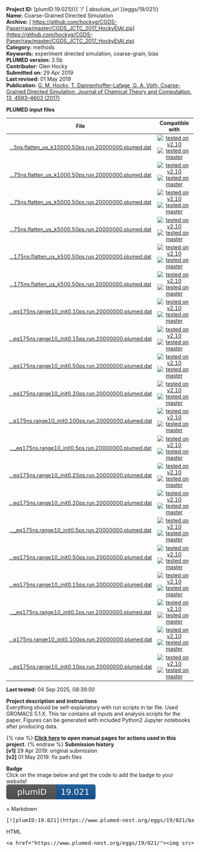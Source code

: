 **Project ID:** [plumID:19.021]({{ '/' | absolute_url }}eggs/19/021/)  
**Name:**  Coarse-Grained Directed Simulation  
**Archive:** [ https://github.com/hockyg/CGDS-Paper/raw/master/CGDS_JCTC_2017_HockyEtAl.zip](https://github.com/hockyg/CGDS-Paper/raw/master/CGDS_JCTC_2017_HockyEtAl.zip)  
**Category:**  methods  
**Keywords:**  experiment directed simulation, coarse-grain, bias  
**PLUMED version:**  2.5b  
**Contributor:**  Glen Hocky  
**Submitted on:** 29 Apr 2019  
**Last revised:** 01 May 2019  
**Publication:** [G. M. Hocky, T. Dannenhoffer-Lafage, G. A. Voth, Coarse-Grained Directed Simulation. Journal of Chemical Theory and Computation. 13, 4593–4603 (2017)](http://dx.doi.org/10.1021/acs.jctc.7b00690)  
  
**PLUMED input files**  
  
| File     | Compatible with |  
|:--------:|:--------:|  
| [...5ns.flatten_us_k10000.50ps.run.20000000.plumed.dat](./data/./Trajectories/EDS-flattening-enm/us-flatten-dihed-mean/gatp-enm-12site_FEStart_eq175ns.flatten_us_k10000/gatp-enm-12site_FEStart_eq175ns.flatten_us_k10000.50ps.run.20000000.plumed.dat.md) |  [![tested on v2.10](https://img.shields.io/badge/v2.10-passing-green.svg)](data/./Trajectories/EDS-flattening-enm/us-flatten-dihed-mean/gatp-enm-12site_FEStart_eq175ns.flatten_us_k10000/gatp-enm-12site_FEStart_eq175ns.flatten_us_k10000.50ps.run.20000000.plumed.dat.plumed.stderr) [![tested on master](https://img.shields.io/badge/master-passing-green.svg)](data/./Trajectories/EDS-flattening-enm/us-flatten-dihed-mean/gatp-enm-12site_FEStart_eq175ns.flatten_us_k10000/gatp-enm-12site_FEStart_eq175ns.flatten_us_k10000.50ps.run.20000000.plumed.dat.plumed_master.stderr) |  
| [...75ns.flatten_us_k1000.50ps.run.20000000.plumed.dat](./data/./Trajectories/EDS-flattening-enm/us-flatten-dihed-mean/gatp-enm-12site_FEStart_eq175ns.flatten_us_k1000/gatp-enm-12site_FEStart_eq175ns.flatten_us_k1000.50ps.run.20000000.plumed.dat.md) |  [![tested on v2.10](https://img.shields.io/badge/v2.10-passing-green.svg)](data/./Trajectories/EDS-flattening-enm/us-flatten-dihed-mean/gatp-enm-12site_FEStart_eq175ns.flatten_us_k1000/gatp-enm-12site_FEStart_eq175ns.flatten_us_k1000.50ps.run.20000000.plumed.dat.plumed.stderr) [![tested on master](https://img.shields.io/badge/master-passing-green.svg)](data/./Trajectories/EDS-flattening-enm/us-flatten-dihed-mean/gatp-enm-12site_FEStart_eq175ns.flatten_us_k1000/gatp-enm-12site_FEStart_eq175ns.flatten_us_k1000.50ps.run.20000000.plumed.dat.plumed_master.stderr) |  
| [...75ns.flatten_us_k5000.50ps.run.20000000.plumed.dat](./data/./Trajectories/EDS-flattening-enm/us-flatten-dihed-mean/gatp-enm-12site_FEStart_eq175ns.flatten_us_k5000/gatp-enm-12site_FEStart_eq175ns.flatten_us_k5000.50ps.run.20000000.plumed.dat.md) |  [![tested on v2.10](https://img.shields.io/badge/v2.10-passing-green.svg)](data/./Trajectories/EDS-flattening-enm/us-flatten-dihed-mean/gatp-enm-12site_FEStart_eq175ns.flatten_us_k5000/gatp-enm-12site_FEStart_eq175ns.flatten_us_k5000.50ps.run.20000000.plumed.dat.plumed.stderr) [![tested on master](https://img.shields.io/badge/master-passing-green.svg)](data/./Trajectories/EDS-flattening-enm/us-flatten-dihed-mean/gatp-enm-12site_FEStart_eq175ns.flatten_us_k5000/gatp-enm-12site_FEStart_eq175ns.flatten_us_k5000.50ps.run.20000000.plumed.dat.plumed_master.stderr) |  
| [...75ns.flatten_us_k5000.50ps.run.20000000.plumed.dat](./data/./Trajectories/EDS-flattening-enm/us-flatten-dihed-mean/gatp-enm-11site_FEStart_eq175ns.flatten_us_k5000/gatp-enm-11site_FEStart_eq175ns.flatten_us_k5000.50ps.run.20000000.plumed.dat.md) |  [![tested on v2.10](https://img.shields.io/badge/v2.10-passing-green.svg)](data/./Trajectories/EDS-flattening-enm/us-flatten-dihed-mean/gatp-enm-11site_FEStart_eq175ns.flatten_us_k5000/gatp-enm-11site_FEStart_eq175ns.flatten_us_k5000.50ps.run.20000000.plumed.dat.plumed.stderr) [![tested on master](https://img.shields.io/badge/master-passing-green.svg)](data/./Trajectories/EDS-flattening-enm/us-flatten-dihed-mean/gatp-enm-11site_FEStart_eq175ns.flatten_us_k5000/gatp-enm-11site_FEStart_eq175ns.flatten_us_k5000.50ps.run.20000000.plumed.dat.plumed_master.stderr) |  
| [...175ns.flatten_us_k500.50ps.run.20000000.plumed.dat](./data/./Trajectories/EDS-flattening-enm/us-flatten-dihed-mean/gatp-enm-11site_FEStart_eq175ns.flatten_us_k500/gatp-enm-11site_FEStart_eq175ns.flatten_us_k500.50ps.run.20000000.plumed.dat.md) |  [![tested on v2.10](https://img.shields.io/badge/v2.10-passing-green.svg)](data/./Trajectories/EDS-flattening-enm/us-flatten-dihed-mean/gatp-enm-11site_FEStart_eq175ns.flatten_us_k500/gatp-enm-11site_FEStart_eq175ns.flatten_us_k500.50ps.run.20000000.plumed.dat.plumed.stderr) [![tested on master](https://img.shields.io/badge/master-passing-green.svg)](data/./Trajectories/EDS-flattening-enm/us-flatten-dihed-mean/gatp-enm-11site_FEStart_eq175ns.flatten_us_k500/gatp-enm-11site_FEStart_eq175ns.flatten_us_k500.50ps.run.20000000.plumed.dat.plumed_master.stderr) |  
| [...175ns.flatten_us_k500.50ps.run.20000000.plumed.dat](./data/./Trajectories/EDS-flattening-enm/us-flatten-dihed-mean/gatp-enm-12site_FEStart_eq175ns.flatten_us_k500/gatp-enm-12site_FEStart_eq175ns.flatten_us_k500.50ps.run.20000000.plumed.dat.md) |  [![tested on v2.10](https://img.shields.io/badge/v2.10-passing-green.svg)](data/./Trajectories/EDS-flattening-enm/us-flatten-dihed-mean/gatp-enm-12site_FEStart_eq175ns.flatten_us_k500/gatp-enm-12site_FEStart_eq175ns.flatten_us_k500.50ps.run.20000000.plumed.dat.plumed.stderr) [![tested on master](https://img.shields.io/badge/master-passing-green.svg)](data/./Trajectories/EDS-flattening-enm/us-flatten-dihed-mean/gatp-enm-12site_FEStart_eq175ns.flatten_us_k500/gatp-enm-12site_FEStart_eq175ns.flatten_us_k500.50ps.run.20000000.plumed.dat.plumed_master.stderr) |  
| [...eq175ns.range10_init0.10ps.run.20000000.plumed.dat](./data/./Trajectories/EDS-flattening-enm/flatten-dihed-mean-target/meant_0.11/gatp-enm-11site_FEStart_eq175ns.range10_init0/gatp-enm-11site_FEStart_eq175ns.range10_init0.10ps.run.20000000.plumed.dat.md) |  [![tested on v2.10](https://img.shields.io/badge/v2.10-passing-green.svg)](data/./Trajectories/EDS-flattening-enm/flatten-dihed-mean-target/meant_0.11/gatp-enm-11site_FEStart_eq175ns.range10_init0/gatp-enm-11site_FEStart_eq175ns.range10_init0.10ps.run.20000000.plumed.dat.plumed.stderr) [![tested on master](https://img.shields.io/badge/master-passing-green.svg)](data/./Trajectories/EDS-flattening-enm/flatten-dihed-mean-target/meant_0.11/gatp-enm-11site_FEStart_eq175ns.range10_init0/gatp-enm-11site_FEStart_eq175ns.range10_init0.10ps.run.20000000.plumed.dat.plumed_master.stderr) |  
| [...eq175ns.range10_init0.15ps.run.20000000.plumed.dat](./data/./Trajectories/EDS-flattening-enm/flatten-dihed-mean-target/meant_0.11/gatp-enm-11site_FEStart_eq175ns.range10_init0/gatp-enm-11site_FEStart_eq175ns.range10_init0.15ps.run.20000000.plumed.dat.md) |  [![tested on v2.10](https://img.shields.io/badge/v2.10-passing-green.svg)](data/./Trajectories/EDS-flattening-enm/flatten-dihed-mean-target/meant_0.11/gatp-enm-11site_FEStart_eq175ns.range10_init0/gatp-enm-11site_FEStart_eq175ns.range10_init0.15ps.run.20000000.plumed.dat.plumed.stderr) [![tested on master](https://img.shields.io/badge/master-passing-green.svg)](data/./Trajectories/EDS-flattening-enm/flatten-dihed-mean-target/meant_0.11/gatp-enm-11site_FEStart_eq175ns.range10_init0/gatp-enm-11site_FEStart_eq175ns.range10_init0.15ps.run.20000000.plumed.dat.plumed_master.stderr) |  
| [...eq175ns.range10_init0.50ps.run.20000000.plumed.dat](./data/./Trajectories/EDS-flattening-enm/flatten-dihed-mean-target/meant_0.11/gatp-enm-11site_FEStart_eq175ns.range10_init0/gatp-enm-11site_FEStart_eq175ns.range10_init0.50ps.run.20000000.plumed.dat.md) |  [![tested on v2.10](https://img.shields.io/badge/v2.10-passing-green.svg)](data/./Trajectories/EDS-flattening-enm/flatten-dihed-mean-target/meant_0.11/gatp-enm-11site_FEStart_eq175ns.range10_init0/gatp-enm-11site_FEStart_eq175ns.range10_init0.50ps.run.20000000.plumed.dat.plumed.stderr) [![tested on master](https://img.shields.io/badge/master-passing-green.svg)](data/./Trajectories/EDS-flattening-enm/flatten-dihed-mean-target/meant_0.11/gatp-enm-11site_FEStart_eq175ns.range10_init0/gatp-enm-11site_FEStart_eq175ns.range10_init0.50ps.run.20000000.plumed.dat.plumed_master.stderr) |  
| [...eq175ns.range10_init0.20ps.run.20000000.plumed.dat](./data/./Trajectories/EDS-flattening-enm/flatten-dihed-mean-target/meant_0.11/gatp-enm-11site_FEStart_eq175ns.range10_init0/gatp-enm-11site_FEStart_eq175ns.range10_init0.20ps.run.20000000.plumed.dat.md) |  [![tested on v2.10](https://img.shields.io/badge/v2.10-passing-green.svg)](data/./Trajectories/EDS-flattening-enm/flatten-dihed-mean-target/meant_0.11/gatp-enm-11site_FEStart_eq175ns.range10_init0/gatp-enm-11site_FEStart_eq175ns.range10_init0.20ps.run.20000000.plumed.dat.plumed.stderr) [![tested on master](https://img.shields.io/badge/master-passing-green.svg)](data/./Trajectories/EDS-flattening-enm/flatten-dihed-mean-target/meant_0.11/gatp-enm-11site_FEStart_eq175ns.range10_init0/gatp-enm-11site_FEStart_eq175ns.range10_init0.20ps.run.20000000.plumed.dat.plumed_master.stderr) |  
| [...q175ns.range10_init0.100ps.run.20000000.plumed.dat](./data/./Trajectories/EDS-flattening-enm/flatten-dihed-mean-target/meant_0.11/gatp-enm-11site_FEStart_eq175ns.range10_init0/gatp-enm-11site_FEStart_eq175ns.range10_init0.100ps.run.20000000.plumed.dat.md) |  [![tested on v2.10](https://img.shields.io/badge/v2.10-passing-green.svg)](data/./Trajectories/EDS-flattening-enm/flatten-dihed-mean-target/meant_0.11/gatp-enm-11site_FEStart_eq175ns.range10_init0/gatp-enm-11site_FEStart_eq175ns.range10_init0.100ps.run.20000000.plumed.dat.plumed.stderr) [![tested on master](https://img.shields.io/badge/master-passing-green.svg)](data/./Trajectories/EDS-flattening-enm/flatten-dihed-mean-target/meant_0.11/gatp-enm-11site_FEStart_eq175ns.range10_init0/gatp-enm-11site_FEStart_eq175ns.range10_init0.100ps.run.20000000.plumed.dat.plumed_master.stderr) |  
| [..._eq175ns.range10_init0.5ps.run.20000000.plumed.dat](./data/./Trajectories/EDS-flattening-enm/flatten-dihed-mean-target/meant_0.11/gatp-enm-11site_FEStart_eq175ns.range10_init0/gatp-enm-11site_FEStart_eq175ns.range10_init0.5ps.run.20000000.plumed.dat.md) |  [![tested on v2.10](https://img.shields.io/badge/v2.10-passing-green.svg)](data/./Trajectories/EDS-flattening-enm/flatten-dihed-mean-target/meant_0.11/gatp-enm-11site_FEStart_eq175ns.range10_init0/gatp-enm-11site_FEStart_eq175ns.range10_init0.5ps.run.20000000.plumed.dat.plumed.stderr) [![tested on master](https://img.shields.io/badge/master-passing-green.svg)](data/./Trajectories/EDS-flattening-enm/flatten-dihed-mean-target/meant_0.11/gatp-enm-11site_FEStart_eq175ns.range10_init0/gatp-enm-11site_FEStart_eq175ns.range10_init0.5ps.run.20000000.plumed.dat.plumed_master.stderr) |  
| [...eq175ns.range10_init0.25ps.run.20000000.plumed.dat](./data/./Trajectories/EDS-flattening-enm/flatten-dihed-mean-target/meant_0.11/gatp-enm-12site_FEStart_eq175ns.range10_init0/gatp-enm-12site_FEStart_eq175ns.range10_init0.25ps.run.20000000.plumed.dat.md) |  [![tested on v2.10](https://img.shields.io/badge/v2.10-passing-green.svg)](data/./Trajectories/EDS-flattening-enm/flatten-dihed-mean-target/meant_0.11/gatp-enm-12site_FEStart_eq175ns.range10_init0/gatp-enm-12site_FEStart_eq175ns.range10_init0.25ps.run.20000000.plumed.dat.plumed.stderr) [![tested on master](https://img.shields.io/badge/master-passing-green.svg)](data/./Trajectories/EDS-flattening-enm/flatten-dihed-mean-target/meant_0.11/gatp-enm-12site_FEStart_eq175ns.range10_init0/gatp-enm-12site_FEStart_eq175ns.range10_init0.25ps.run.20000000.plumed.dat.plumed_master.stderr) |  
| [...eq175ns.range10_init0.20ps.run.20000000.plumed.dat](./data/./Trajectories/EDS-flattening-enm/flatten-dihed-mean-target/meant_0.11/gatp-enm-12site_FEStart_eq175ns.range10_init0/gatp-enm-12site_FEStart_eq175ns.range10_init0.20ps.run.20000000.plumed.dat.md) |  [![tested on v2.10](https://img.shields.io/badge/v2.10-passing-green.svg)](data/./Trajectories/EDS-flattening-enm/flatten-dihed-mean-target/meant_0.11/gatp-enm-12site_FEStart_eq175ns.range10_init0/gatp-enm-12site_FEStart_eq175ns.range10_init0.20ps.run.20000000.plumed.dat.plumed.stderr) [![tested on master](https://img.shields.io/badge/master-passing-green.svg)](data/./Trajectories/EDS-flattening-enm/flatten-dihed-mean-target/meant_0.11/gatp-enm-12site_FEStart_eq175ns.range10_init0/gatp-enm-12site_FEStart_eq175ns.range10_init0.20ps.run.20000000.plumed.dat.plumed_master.stderr) |  
| [..._eq175ns.range10_init0.5ps.run.20000000.plumed.dat](./data/./Trajectories/EDS-flattening-enm/flatten-dihed-mean-target/meant_0.11/gatp-enm-12site_FEStart_eq175ns.range10_init0/gatp-enm-12site_FEStart_eq175ns.range10_init0.5ps.run.20000000.plumed.dat.md) |  [![tested on v2.10](https://img.shields.io/badge/v2.10-passing-green.svg)](data/./Trajectories/EDS-flattening-enm/flatten-dihed-mean-target/meant_0.11/gatp-enm-12site_FEStart_eq175ns.range10_init0/gatp-enm-12site_FEStart_eq175ns.range10_init0.5ps.run.20000000.plumed.dat.plumed.stderr) [![tested on master](https://img.shields.io/badge/master-passing-green.svg)](data/./Trajectories/EDS-flattening-enm/flatten-dihed-mean-target/meant_0.11/gatp-enm-12site_FEStart_eq175ns.range10_init0/gatp-enm-12site_FEStart_eq175ns.range10_init0.5ps.run.20000000.plumed.dat.plumed_master.stderr) |  
| [...eq175ns.range10_init0.50ps.run.20000000.plumed.dat](./data/./Trajectories/EDS-flattening-enm/flatten-dihed-mean-target/meant_0.11/gatp-enm-12site_FEStart_eq175ns.range10_init0/gatp-enm-12site_FEStart_eq175ns.range10_init0.50ps.run.20000000.plumed.dat.md) |  [![tested on v2.10](https://img.shields.io/badge/v2.10-passing-green.svg)](data/./Trajectories/EDS-flattening-enm/flatten-dihed-mean-target/meant_0.11/gatp-enm-12site_FEStart_eq175ns.range10_init0/gatp-enm-12site_FEStart_eq175ns.range10_init0.50ps.run.20000000.plumed.dat.plumed.stderr) [![tested on master](https://img.shields.io/badge/master-passing-green.svg)](data/./Trajectories/EDS-flattening-enm/flatten-dihed-mean-target/meant_0.11/gatp-enm-12site_FEStart_eq175ns.range10_init0/gatp-enm-12site_FEStart_eq175ns.range10_init0.50ps.run.20000000.plumed.dat.plumed_master.stderr) |  
| [...eq175ns.range10_init0.15ps.run.20000000.plumed.dat](./data/./Trajectories/EDS-flattening-enm/flatten-dihed-mean-target/meant_0.11/gatp-enm-12site_FEStart_eq175ns.range10_init0/gatp-enm-12site_FEStart_eq175ns.range10_init0.15ps.run.20000000.plumed.dat.md) |  [![tested on v2.10](https://img.shields.io/badge/v2.10-passing-green.svg)](data/./Trajectories/EDS-flattening-enm/flatten-dihed-mean-target/meant_0.11/gatp-enm-12site_FEStart_eq175ns.range10_init0/gatp-enm-12site_FEStart_eq175ns.range10_init0.15ps.run.20000000.plumed.dat.plumed.stderr) [![tested on master](https://img.shields.io/badge/master-passing-green.svg)](data/./Trajectories/EDS-flattening-enm/flatten-dihed-mean-target/meant_0.11/gatp-enm-12site_FEStart_eq175ns.range10_init0/gatp-enm-12site_FEStart_eq175ns.range10_init0.15ps.run.20000000.plumed.dat.plumed_master.stderr) |  
| [..._eq175ns.range10_init0.1ps.run.20000000.plumed.dat](./data/./Trajectories/EDS-flattening-enm/flatten-dihed-mean-target/meant_0.11/gatp-enm-12site_FEStart_eq175ns.range10_init0/gatp-enm-12site_FEStart_eq175ns.range10_init0.1ps.run.20000000.plumed.dat.md) |  [![tested on v2.10](https://img.shields.io/badge/v2.10-passing-green.svg)](data/./Trajectories/EDS-flattening-enm/flatten-dihed-mean-target/meant_0.11/gatp-enm-12site_FEStart_eq175ns.range10_init0/gatp-enm-12site_FEStart_eq175ns.range10_init0.1ps.run.20000000.plumed.dat.plumed.stderr) [![tested on master](https://img.shields.io/badge/master-passing-green.svg)](data/./Trajectories/EDS-flattening-enm/flatten-dihed-mean-target/meant_0.11/gatp-enm-12site_FEStart_eq175ns.range10_init0/gatp-enm-12site_FEStart_eq175ns.range10_init0.1ps.run.20000000.plumed.dat.plumed_master.stderr) |  
| [...q175ns.range10_init0.100ps.run.20000000.plumed.dat](./data/./Trajectories/EDS-flattening-enm/flatten-dihed-mean-target/meant_0.11/gatp-enm-12site_FEStart_eq175ns.range10_init0/gatp-enm-12site_FEStart_eq175ns.range10_init0.100ps.run.20000000.plumed.dat.md) |  [![tested on v2.10](https://img.shields.io/badge/v2.10-passing-green.svg)](data/./Trajectories/EDS-flattening-enm/flatten-dihed-mean-target/meant_0.11/gatp-enm-12site_FEStart_eq175ns.range10_init0/gatp-enm-12site_FEStart_eq175ns.range10_init0.100ps.run.20000000.plumed.dat.plumed.stderr) [![tested on master](https://img.shields.io/badge/master-passing-green.svg)](data/./Trajectories/EDS-flattening-enm/flatten-dihed-mean-target/meant_0.11/gatp-enm-12site_FEStart_eq175ns.range10_init0/gatp-enm-12site_FEStart_eq175ns.range10_init0.100ps.run.20000000.plumed.dat.plumed_master.stderr) |  
| [...eq175ns.range10_init0.10ps.run.20000000.plumed.dat](./data/./Trajectories/EDS-flattening-enm/flatten-dihed-mean-target/meant_0.11/gatp-enm-12site_FEStart_eq175ns.range10_init0/gatp-enm-12site_FEStart_eq175ns.range10_init0.10ps.run.20000000.plumed.dat.md) |  [![tested on v2.10](https://img.shields.io/badge/v2.10-passing-green.svg)](data/./Trajectories/EDS-flattening-enm/flatten-dihed-mean-target/meant_0.11/gatp-enm-12site_FEStart_eq175ns.range10_init0/gatp-enm-12site_FEStart_eq175ns.range10_init0.10ps.run.20000000.plumed.dat.plumed.stderr) [![tested on master](https://img.shields.io/badge/master-passing-green.svg)](data/./Trajectories/EDS-flattening-enm/flatten-dihed-mean-target/meant_0.11/gatp-enm-12site_FEStart_eq175ns.range10_init0/gatp-enm-12site_FEStart_eq175ns.range10_init0.10ps.run.20000000.plumed.dat.plumed_master.stderr) |  
  
**Last tested:**  04 Sep 2025, 08:39:00
  
**Project description and instructions**  
Everything should be self-explanatory with run scripts in tar file. Used GROMACS 5.1.X. This tar contains all inputs and analysis scripts for the paper. Figures can be generated with included Python2 Jupyter notebooks after producing data. 

  
{% raw %}
<b><a href="https://www.plumed.org/doc-master/user-doc/html/actionlist/?actions=DISTANCE,TORSION,RESTRAINT,PRINT,EDS,COMBINE" target="_blank">Click here</a> to open manual pages for actions used in this project.</b>
{% endraw %}
**Submission history**  
**[v1]** 29 Apr 2019: original submission  
**[v2]** 01 May 2019: fix path files  
  
**Badge**  
Click on the image below and get the code to add the badge to your website!  
<img src="./badge.svg" alt="plumeDnest:19.021" id="myBtn" class="badge">
<div id="myModal" class="modal">
  <div class="modal-content">
    <span class="close">&times;</span>
    Markdown<pre>[![plumID:19.021](https://www.plumed-nest.org/eggs/19/021/badge.svg)](https://www.plumed-nest.org/eggs/19/021/)</pre>
    HTML<pre>&lt;a href="https://www.plumed-nest.org/eggs/19/021/"&gt;&lt;img src="https://www.plumed-nest.org/eggs/19/021/badge.svg" alt="plumID:19.021"&gt;&lt;/a&gt;</pre>
  </div>
</div>
